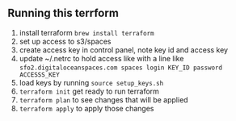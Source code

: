 ## Running this terrform
1. install terraform `brew install terraform`
1. set up access to s3/spaces
  1. create access key in control panel, note key id and access key
  2. update ~/.netrc to hold access like with a line like `sfo2.digitaloceanspaces.com spaces login KEY_ID password ACCESSS_KEY`
1. load keys by running `source setup_keys.sh`
1. `terraform init` get ready to run terraform
1. `terraform plan` to see changes that will be applied
1. `terraform apply` to apply those changes

